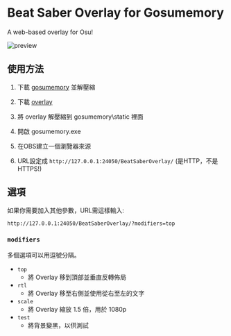 # Beat Saber Overlay for Gosumemory

A web-based overlay for Osu!

![preview](https://i.imgur.com/mZlnpAm.png)

## 使用方法

1. 下載 [gosumemory](https://github.com/l3lackShark/gosumemory/releases/) 並解壓縮

2. 下載 [overlay](https://github.com/NotPeOpLe/beat-saber-overlay/releases/download/v1/BeatSaberOverlay.zip)

3. 將 overlay 解壓縮到 gosumemory\static 裡面

4. 開啟 gosumemory.exe

5. 在OBS建立一個瀏覽器來源

6. URL設定成 `http://127.0.0.1:24050/BeatSaberOverlay/` (是HTTP，不是HTTPS!)

## 選項

如果你需要加入其他參數，URL需這樣輸入:

```
http://127.0.0.1:24050/BeatSaberOverlay/?modifiers=top
```

### `modifiers`

多個選項可以用逗號分隔。

- `top`
	* 將 Overlay 移到頂部並垂直反轉佈局
- `rtl`
	* 將 Overlay 移至右側並使用從右至左的文字
- `scale`
	* 將 Overlay 縮放 1.5 倍，用於 1080p
- `test`
	* 將背景變黑，以供測試
